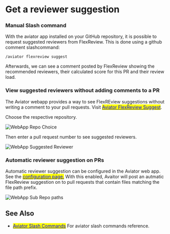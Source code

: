 # Get a reviewer suggestion



### Manual Slash command

With the aviator app installed on your GitHub repository, it is possible to request suggested reviewers from FlexReview. This is done using a github comment slashcommand:

```
/aviator flexreview suggest
```

Afterwards, we can see a comment posted by FlexReview showing the recommended reviewers, their calculated score for this PR and their review load. 


### View suggested reviewers without adding comments to a PR

The Aviator webapp provides a way to see FlexREview suggestions without writing a comment to your pull requests. Visit [<mark style="color:blue;">Aviator FlexReview Suggest</mark>](https://app.aviator.co/flexreview/suggest). 

Choose the respective repository.

![WebApp Repo Choice](<../.gitbook/assets/top_of_revsug_dock.png>)

Then enter a pull request number to see suggested reviewers. 

![WebApp Suggested Reviewer](<../.gitbook/assets/FR_webapp_example.png>)


### Automatic reviewer suggestion on PRs

Automatic reviewer suggestion can be configured in the Aviator web app. See the [<mark style="color:blue;">configuration page.</mark>](https://app.aviator.co/flexreview/config) With this enabled, Avaitor will post an autmatic FlexReview suggestion on to pull requests that contain files matching the file path prefix. 


![WebApp Sub Repo paths](<../.gitbook/assets/FR_sub-repo-config.png>)

## See Also
* [<mark style="color:blue;">Aviator Slash Commands</mark>](../../mergequeue/reference/slash-commands.md) For aviator slash commands reference.
